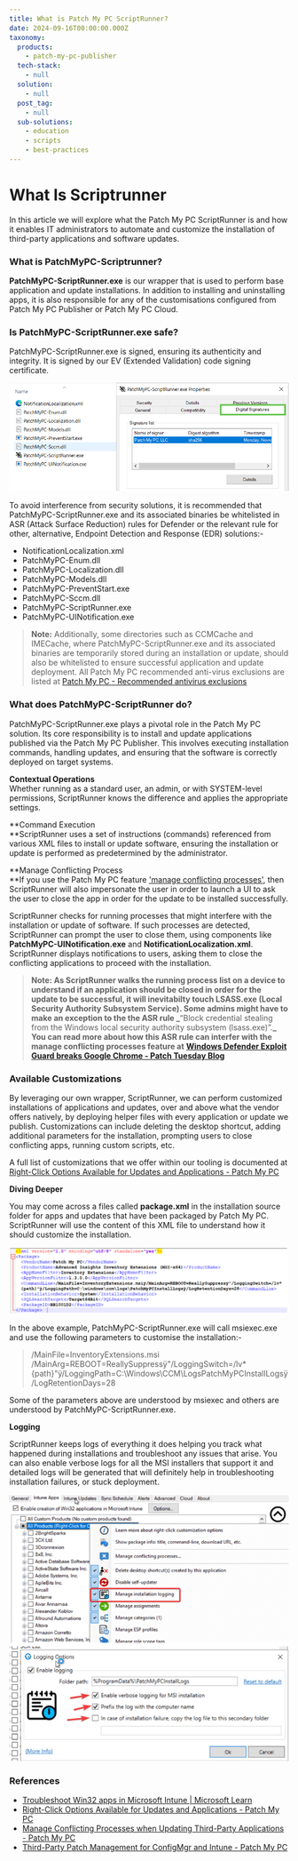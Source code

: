 ```yaml
---
title: What is Patch My PC ScriptRunner?
date: 2024-09-16T00:00:00.000Z
taxonomy:
  products:
    - patch-my-pc-publisher
  tech-stack:
    - null
  solution:
    - null
  post_tag:
    - null
  sub-solutions:
    - education
    - scripts
    - best-practices
---
```


# What Is Scriptrunner

In this article we will explore what the Patch My PC ScriptRunner is and how it enables IT administrators to automate and customize the installation of third-party applications and software updates.

### What is PatchMyPC-Scriptrunner?

**PatchMyPC-ScriptRunner.exe** is our wrapper that is used to perform base application and update installations. In addition to installing and uninstalling apps, it is also responsible for any of the customisations configured from Patch My PC Publisher or Patch My PC Cloud.

### Is PatchMyPC-ScriptRunner.exe safe?

PatchMyPC-ScriptRunner.exe is signed, ensuring its authenticity and integrity. It is signed by our EV (Extended Validation) code signing certificate.

![](/_images/scriptrunner_signed.png)

To avoid interference from security solutions, it is recommended that PatchMyPC-ScriptRunner.exe and its associated binaries be whitelisted in ASR (Attack Surface Reduction) rules for Defender or the relevant rule for other, alternative, Endpoint Detection and Response (EDR) solutions:-

* NotificationLocalization.xml
* PatchMyPC-Enum.dll
* PatchMyPC-Localization.dll
* PatchMyPC-Models.dll
* PatchMyPC-PreventStart.exe
* PatchMyPC-Sccm.dll
* PatchMyPC-ScriptRunner.exe
* PatchMyPC-UINotification.exe

> **Note:** Additionally, some directories such as CCMCache and IMECache, where PatchMyPC-ScriptRunner.exe and its associated binaries are temporarily stored during an installation or update, should also be whitelisted to ensure successful application and update deployment. All Patch My PC recommended anti-virus exclusions are listed at [Patch My PC - Recommended antivirus exclusions](https://patchmypc.com/recommended-antivirus-exclusions)

### What does PatchMyPC-ScriptRunner do?

PatchMyPC-ScriptRunner.exe plays a pivotal role in the Patch My PC solution. Its core responsibility is to install and update applications published via the Patch My PC Publisher. This involves executing installation commands, handling updates, and ensuring that the software is correctly deployed on target systems.

**Contextual Operations**\
Whether running as a standard user, an admin, or with SYSTEM-level permissions, ScriptRunner knows the difference and applies the appropriate settings.

\*\*Command Execution\
\*\*ScriptRunner uses a set of instructions (commands) referenced from various XML files to install or update software, ensuring the installation or update is performed as predetermined by the administrator.

\*\*Manage Conflicting Process\
\*\*If you use the Patch My PC feature ['](https://patchmypc.com/manage-conflicting-processes-when-updating-third-party-applications)[manage conflicting process](https://patchmypc.com/manage-conflicting-processes-when-updating-third-party-applications)[es'](https://patchmypc.com/manage-conflicting-processes-when-updating-third-party-applications), then ScriptRunner will also impersonate the user in order to launch a UI to ask the user to close the app in order for the update to be installed successfully.&#x20;

ScriptRunner checks for running processes that might interfere with the installation or update of software. If such processes are detected, ScriptRunner can prompt the user to close them, using components like **PatchMyPC-UINotification.exe** and **NotificationLocalization.xml**. ScriptRunner displays notifications to users, asking them to close the conflicting applications to proceed with the installation.

> **Note: As ScriptRunner walks the running process list on a device to understand if an application should be closed in order for the update to be successful, it will inevitabilty touch LSASS.exe (Local Security Authority Subsystem Service). Some admins might have to make an exception to the the ASR rule \_**“Block credential stealing from the Windows local security authority subsystem (lsass.exe)”.**\_ You can read more about how this ASR rule can interfer with the manage conflicting processes feature at** [**Windows Defender Exploit Guard breaks Google Chrome - Patch Tuesday Blog**](https://patchtuesday.com/blog/tech-blog/windows-defender-exploit-guard-breaks-google-chrome/)

### Available Customizations

By leveraging our own wrapper, ScriptRunner, we can perform customized installations of applications and updates, over and above what the vendor offers natively, by deploying helper files with every application or update we publish. Customizations can include deleting the desktop shortcut, adding additional parameters for the installation, prompting users to close conflicting apps, running custom scripts, etc.&#x20;

A full list of customizations that we offer within our tooling is documented at [Right-Click Options Available for Updates and Applications - Patch My PC](https://patchmypc.com/custom-options-available-for-third-party-updates-and-applications)

**Diving Deeper**

You may come across a files called **package.xml** in the installation source folder for apps and updates that have been packaged by Patch My PC. ScriptRunner will use the content of this XML file to understand how it should customize the installation.

![](/_images/package_xml.png)

In the above example, PatchMyPC-ScriptRunner.exe will call msiexec.exe and use the following parameters to customise the installation:-

> /MainFile=InventoryExtensions.msi /MainArg=REBOOT=ReallySuppressÿ"/LoggingSwitch=/lv\* {path}"ÿ/LoggingPath=C:\Windows\CCM\LogsPatchMyPCInstallLogsÿ/LogRetentionDays=28

Some of the parameters above are understood by msiexec and others are understood by PatchMyPC-ScriptRunner.exe.&#x20;

**Logging**

ScriptRunner keeps logs of everything it does helping you track what happened during installations and troubleshoot any issues that arise. You can also enable verbose logs for all the MSI installers that support it and detailed logs will be generated that will definitely help in troubleshooting installation failures, or stuck deployment.

![](/_images/logging.png)

### References

* [Troubleshoot Win32 apps in Microsoft Intune | Microsoft Learn](https://learn.microsoft.com/en-us/mem/intune/apps/apps-win32-troubleshoot)
* [Right-Click Options Available for Updates and Applications - Patch My PC](https://patchmypc.com/custom-options-available-for-third-party-updates-and-applications)
* [Manage Conflicting Processes when Updating Third-Party Applications - Patch My PC](https://patchmypc.com/manage-conflicting-processes-when-updating-third-party-applications)
* [Third-Party Patch Management for ConfigMgr and Intune - Patch My PC](https://patchmypc.com/third-party-patch-management-for-sccm-and-intune)